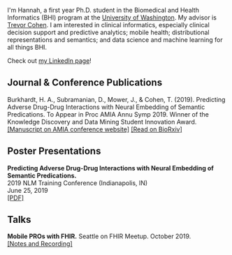 I'm Hannah, a first year Ph.D. student in the Biomedical and Health Informatics (BHI) program at the [University of Washington](http://bime.uw.edu/). My advisor is [Trevor Cohen](http://bime.uw.edu/faculty/trevor-cohen/). 
I am interested in clinical informatics, especially clinical decision support and predictive analytics; mobile health; distributional representations and semantics; and data science and machine learning for all things BHI. 

Check out [my LinkedIn page](https://www.linkedin.com/in/hannahburkhardt/)!

## Journal & Conference Publications
Burkhardt, H. A., Subramanian, D., Mower, J., & Cohen, T. (2019). Predicting Adverse Drug-Drug Interactions with Neural Embedding of Semantic Predications. To Appear in Proc AMIA Annu Symp 2019. Winner of the Knowledge Discovery and Data Mining Student Innovation Award.<br>[[Manuscript on AMIA conference website]](https://symposium2019.zerista.com/event/member/602035) [[Read on BioRxiv]](https://www.biorxiv.org/content/10.1101/752022v2.full)


## Poster Presentations
**Predicting Adverse Drug-Drug Interactions with Neural Embedding of Semantic Predications.** <br>2019 NLM Training Conference (Indianapolis, IN)<br>June 25, 2019<br>[[PDF]](2019%20NLM%20Poster.pdf)

## Talks
**Mobile PROs with FHIR.** Seattle on FHIR Meetup. October 2019.<br>[[Notes and Recording]](https://github.com/uw-fhir/Talks/blob/master/20191023_Meetup_OpenMRS_FHIR/openmrs_fhir_meetup.md)
